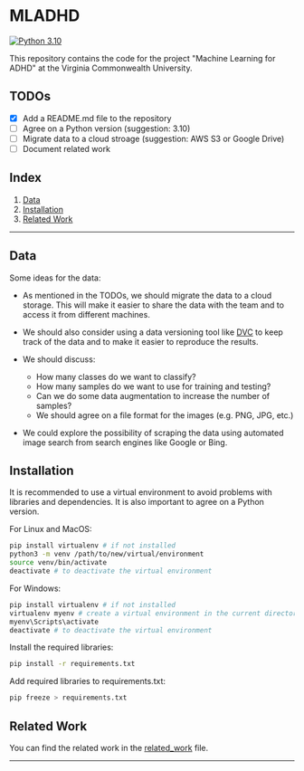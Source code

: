 # MLADHD

[![Python 3.10](https://img.shields.io/badge/python-3.10-blue)](https://www.python.org/downloads/release/python-3100/)

This repository contains the code for the project "Machine Learning for ADHD" at the Virginia Commonwealth University.

## TODOs

- [X] Add a README.md file to the repository
- [ ] Agree on a Python version (suggestion: 3.10)
- [ ] Migrate data to a cloud stroage (suggestion: AWS S3 or Google Drive)
- [ ] Document related work

## Index

1. [Data](#data)
2. [Installation](#installation)
3. [Related Work](#related-work)
---

## Data

Some ideas for the data:
- As mentioned in the TODOs, we should migrate the data to a cloud storage. This will make it easier to share the data with the team and to access it from different machines.
- We should also consider using a data versioning tool like [DVC](https://dvc.org/) to keep track of the data and to make it easier to reproduce the results.
- We should discuss:
    - How many classes do we want to classify?
    - How many samples do we want to use for training and testing?
    - Can we do some data augmentation to increase the number of samples?
    - We should agree on a file format for the images (e.g. PNG, JPG, etc.)

- We could explore the possibility of scraping the data using automated image search from search engines like Google or Bing.


## Installation

It is recommended to use a virtual environment to avoid problems with libraries and dependencies. It is also important to agree on a Python version.

For Linux and MacOS:

```bash
pip install virtualenv # if not installed
python3 -m venv /path/to/new/virtual/environment
source venv/bin/activate
deactivate # to deactivate the virtual environment
```

For Windows:

```bash
pip install virtualenv # if not installed
virtualenv myenv # create a virtual environment in the current directory
myenv\Scripts\activate
deactivate # to deactivate the virtual environment
```

Install the required libraries:

```bash
pip install -r requirements.txt
```

Add required libraries to requirements.txt:

```bash
pip freeze > requirements.txt
```

## Related Work

You can find the related work in the [related_work](/docs/related_work.md) file.

---
